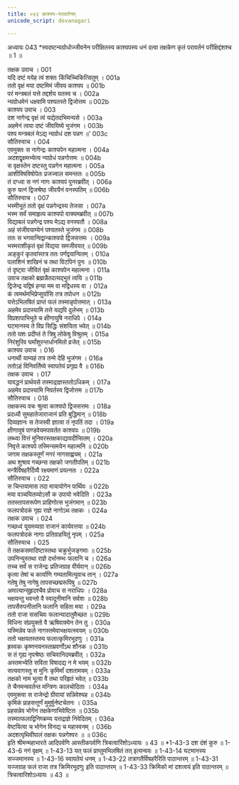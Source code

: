 ```yaml
---
title: ०४३ काश्यप-परावर्तनम्
unicode_script: devanagari

---
```



अध्यायः 043
*स्वदष्टन्यग्रोधोज्जीवनेन परीक्षितस्य काश्यपस्य धनं दत्वा तक्षकेण कृतं परावर्तनं परीक्षिद्दंशश्च ॥ 1 ॥ 

तक्षक उवाच । 	001  
यदि दष्टं मयेह त्वं शक्तः किंचिच्चिकित्सितुम् ।	001a  
ततो वृक्षं मया दष्टमिमं जीवय काश्यप ॥	001b  
परं मन्त्रबलं यत्ते तद्दर्शय यतस्व च ।	002a  
न्यग्रोधमेनं धक्ष्यामि पश्यतस्ते द्विजोत्तम ॥	002b  
काश्यप उवाच । 	003  
दश नागेन्द्र वृक्षं त्वं यद्येतदभिमन्यसे ।	003a  
अहमेनं त्वया दष्टं जीवयिष्ये भुजंगम । 	003b  
पश्य मन्त्रबलं मेऽद्य न्यग्रोधं दश पन्नग ॥\' 	003c  
सौतिरुवाच । 	004  
एवमुक्तः स नागेन्द्रः काश्यपेन महात्मना ।	004a  
अदशद्वृक्षमभ्येत्य न्यग्रोधं पन्नगोत्तमः ॥	004b  
स वृक्षस्तेन दष्टस्तु पन्नगेन महात्मना ।	005a  
आशीविषविषोपेतः प्रजज्वाल समन्ततः ॥	005b  
तं दग्ध्वा स नगं नागः काश्यपं पुनरब्रवीत् ।	006a  
कुरु यत्नं द्विजश्रेष्ठ जीवयैनं वनस्पतिम् ॥	006b  
सौतिरुवाच । 	007  
भस्मीभूतं ततो वृक्षं पन्नगेन्द्रस्य तेजसा ।	007a  
भस्म सर्वं समाहृत्य काश्यपो वाक्यमब्रवीत् ॥	007b  
विद्याबलं पन्नगेन्द्र पश्य मेऽद्य वनस्पतौ ।	008a  
अहं संजीवयाम्येनं पश्यतस्ते भुजंगम ॥	008b  
ततः स भगवान्विद्वान्काश्यपो द्विजसत्तमः ।	009a  
भस्मराशीकृतं वृक्षं विद्यया समजीवयत् ॥	009b  
अङ्कुरं कृतवांस्तत्र ततः पर्णद्वयान्वितम् ।	010a  
पलाशिनं शाखिनं च तथा विटपिनं पुनः ॥	010b  
तं दृष्ट्वा जीवितं वृक्षं काश्यपेन महात्मना ।	011a  
उवाच तक्षको ब्रह्मन्नैतदत्यद्भुतं त्वयि ॥	011b  
द्विजेन्द्र यद्विषं हन्या मम वा मद्विधस्य वा ।	012a  
कं त्वमर्थमभिप्रेप्सुर्यासि तत्र तपोधन ॥	012b  
यत्तेऽभिलषितं प्राप्तं फलं तस्मान्नृपोत्तमात् ।	013a  
अहमेव प्रदास्यामि तत्ते यद्यपि दुर्लभम् ॥	013b  
विप्रशापाभिभूते च क्षीणायुषि नराधिपे ।	014a  
घटमानस्य ते विप्र सिद्धिः संशयिता भवेत् ॥	014b  
ततो यशः प्रदीप्तं ते त्रिषु लोकेषु विश्रुतम् ।	015a  
निरंशुरिव घर्मांशुरन्तर्धानमितो व्रजेत् ॥	015b  
काश्यप उवाच । 	016  
धनार्थी याम्यहं तत्र तन्मे देहि भुजंगम ।	016a  
ततोऽहं विनिवर्तिष्ये स्वापतेयं प्रगृह्य वै ॥	016b  
तक्षक उवाच । 	017  
यावद्धनं प्रार्थयसे तस्माद्राज्ञस्ततोऽधिकम् ।	017a  
अहमेव प्रदास्यामि निवर्तस्व द्विजोत्तम ॥	017b  
सौतिरुवाच । 	018  
तक्षकस्य वचः श्रुत्वा काश्यपो द्विजसत्तमः ।	018a  
प्रदध्यौ सुमहातेजाराजानं प्रति बुद्धिमान् ॥	018b  
दिव्यज्ञानः स तेजस्वी ज्ञात्वा तं नृपतिं तदा ।	019a  
क्षीणायुषं पाण्डवेयमपावर्तत काश्यपः ॥	019b  
लब्ध्वा वित्तं मुनिवरस्तक्षकाद्यावदीप्सितम् ।	020a  
निवृत्ते काश्यपे तस्मिन्समयेन महात्मनि ॥	020b  
जगाम तक्षकस्तूर्णं नगरं नागसाह्वयम् ।	021a  
अथ शुश्राव गच्छन्स तक्षको जगतीपतिम् ॥	021b  
मन्त्रैर्विषहरैर्दिव्यै रक्ष्यमाणं प्रयत्नतः । 	022a  
सौतिरुवाच ।	022  
स चिन्तयामास तदा मायायोगेन पार्थिवः ॥ 	022b  
मया वञ्चयितव्योऽसौ क उपायो भवेदिति ।	023a  
ततस्तापसरूपेण प्राहिणोत्स भुजंगमान् ॥	023b  
फलपत्रोदकं गृह्य राज्ञे नागोऽथ तक्षकः । 	024a  
तक्षक उवाच ।	024  
गच्छध्वं यूयमव्यग्रा राजानं कार्यवत्तया ॥ 	024b  
फलपत्रोदकं नागाः प्रतिग्राहयितुं नृपम् । 	025a  
सौतिरुवाच ।	025  
ते तक्षकसमादिष्टास्तथा चक्रुर्भुजङ्गमाः ॥ 	025b  
उपनिन्युस्तथा राज्ञे दर्भानम्भः फलानि च ।	026a  
तच्च सर्वं स राजेन्द्रः प्रतिजग्राह वीर्यवान् ॥	026b  
कृत्वा तेषां च कार्याणि गम्यतामित्युवाच तान् ।	027a  
गतेषु तेषु नागेषु तापसच्छद्मरूपिषु ॥	027b  
अमात्यान्सुहृदश्चैव प्रोवाच स नराधिपः ।	028a  
भक्षयन्तु भवन्तो वै स्वादूनीमानि सर्वशः ॥	028b  
तापसैरुपनीतानि फलानि सहिता मया ।	029a  
ततो राजा ससचिवः फलान्यादातुमैच्छत ॥	029b  
विधिना संप्रयुक्तो वै ऋषिवाक्येन तेन तु ।	030a  
यस्मिन्नेव फले नागस्तमेवाभक्षयत्स्वयम् ॥	030b  
ततो भक्षयतस्तस्य फलात्कृमिरभूदणुः ।	031a  
ह्रस्वकः कृष्णनयनस्ताम्रवर्णोऽथ शौनक ॥	031b  
स तं गृह्य नृपश्रेष्ठः सचिवानिदमब्रवीत् ।	032a  
अस्तमभ्येति सविता विषादद्य न मे भयम् ॥	032b  
सत्यवागस्तु स मुनिः कृमिर्मां दशतामयम् ।	033a  
तक्षको नाम भूत्वा वै तथा परिहृतं भवेत् ॥	033b  
ते चैनमन्ववर्तन्त मन्त्रिणः कालचोदिताः ।	034a  
एवमुक्त्वा स राजेन्द्रो ग्रीवायां सन्निवेश्यह ॥	034b  
कृमिकं प्राहसत्तूर्णं मुमूर्षुर्नष्टचेतनः ।	035a  
प्रहसन्नेव भोगेन तक्षकेणाभिवेष्टितः ॥	035b  
तस्मात्फलाद्विनिष्क्रम्य यत्तद्राज्ञे निवेदितम् ।	036a  
वेष्टयित्वा च भोगेन विनद्य च महास्वनम् । 	036b  
अदशत्पृथिवीपालं तक्षकः पन्नगेश्वरः ॥ ॥ 	036c  
इति श्रीमन्महाभारते आदिपर्वणि आस्तीकपर्वणि त्रिचत्वारिंशोऽध्यायः ॥ 43 ॥ 
*1-43-3 दश दंशं कुरु ॥ 1-43-6 नगं वृक्षम् ॥ 1-43-13 यत् फलं प्राप्तुमभिलषितं तत् इत्यन्वयः ॥ 1-43-14 घटमानस्य सज्जमानस्य ॥ 1-43-16 स्वापतेयं धनम् ॥ 1-43-22 तत्रागतैर्विषहरैरिति पाठान्तरम् ॥ 1-43-31 यज्जग्राह फलं राजा तत्र क्रिमिरभूदणुः इति पाठान्तरम् ॥ 1-43-33 क्रिमिको मां दशत्वयं इति पाठान्तरम् ॥ त्रिचत्वारिशोऽध्यायः ॥ 43 ॥
